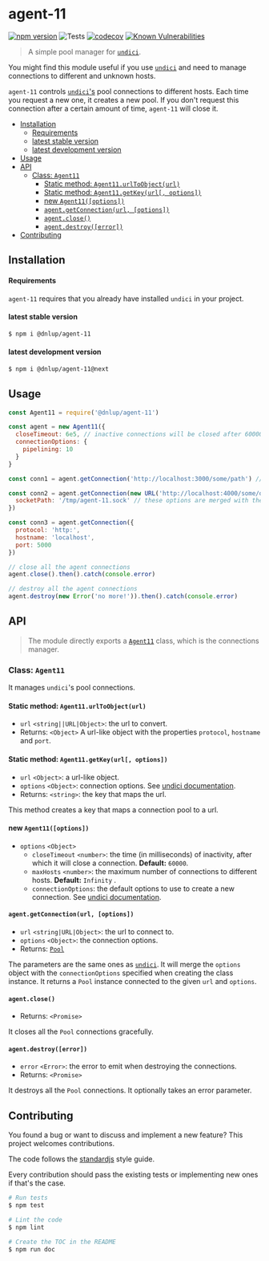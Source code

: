 # agent-11
[![npm version](https://badge.fury.io/js/%40dnlup%2Fagent-11.svg)](https://badge.fury.io/js/%40dnlup%2Fagent-11)
![Tests](https://github.com/dnlup/agent-11/workflows/Tests/badge.svg)
[![codecov](https://codecov.io/gh/dnlup/agent-11/branch/next/graph/badge.svg?token=GW9FKJPL5L)](https://codecov.io/gh/dnlup/agent-11)
[![Known Vulnerabilities](https://snyk.io/test/github/dnlup/agent-11/badge.svg?targetFile=package.json)](https://snyk.io/test/github/dnlup/agent-11?targetFile=package.json)

> A simple pool manager for [`undici`](https://github.com/nodejs/undici).

You might find this module useful if you use [`undici`](https://github.com/nodejs/undici) and need to manage connections to different and unknown hosts.

`agent-11` controls [`undici`'s](https://github.com/nodejs/undici) pool connections to different hosts. Each time you request a new one, it creates a new pool.
If you don't request this connection after a certain amount of time, `agent-11` will close it.

<!-- toc -->

- [Installation](#installation)
    + [Requirements](#requirements)
    + [latest stable version](#latest-stable-version)
    + [latest development version](#latest-development-version)
- [Usage](#usage)
- [API](#api)
  * [Class: `Agent11`](#class-agent11)
    + [Static method: `Agent11.urlToObject(url)`](#static-method-agent11urltoobjecturl)
    + [Static method: `Agent11.getKey(url[, options])`](#static-method-agent11getkeyurl-options)
    + [new `Agent11([options])`](#new-agent11options)
    + [`agent.getConnection(url, [options])`](#agentgetconnectionurl-options)
    + [`agent.close()`](#agentclose)
    + [`agent.destroy([error])`](#agentdestroyerror)
- [Contributing](#contributing)

<!-- tocstop -->

## Installation

#### Requirements

`agent-11` requires that you already have installed `undici` in your project.

#### latest stable version

```bash
$ npm i @dnlup/agent-11
```

#### latest development version

```bash
$ npm i @dnlup/agent-11@next
```

## Usage

```js
const Agent11 = require('@dnlup/agent-11')

const agent = new Agent11({
  closeTimeout: 6e5, // inactive connections will be closed after 600000 millieconds 
  connectionOptions: {
    pipelining: 10
  }
}

const conn1 = agent.getConnection('http://localhost:3000/some/path') // use conn1 to make requests with undici API to locahost:3000

const conn2 = agent.getConnection(new URL('http://localhost:4000/some/other/path', {
  socketPath: '/tmp/agent-11.sock' // these options are merged with the default `connectionOptions` passed when creating the agent
})

const conn3 = agent.getConnection({
  protocol: 'http:',
  hostname: 'localhost',
  port: 5000
})

// close all the agent connections
agent.close().then().catch(console.error)

// destroy all the agent connections
agent.destroy(new Error('no more!')).then().catch(console.error)
```
## API

> The module directly exports a [`Agent11`](#class-agent11) class, which is the connections manager.

### Class: `Agent11`

It manages `undici`'s pool connections.

#### Static method: `Agent11.urlToObject(url)`

* `url` `<string||URL|Object>`: the url to convert.
* Returns: `<Object>` A url-like object with the properties `protocol`, `hostname` and `port`.

#### Static method: `Agent11.getKey(url[, options])`

* `url` `<Object>`: a url-like object.
* `options` `<Object>`: connection options. See [undici documentation](https://github.com/nodejs/undici#new-undiciclienturl-opts).
* Returns: `<string>`: the key that maps the url.

This method creates a key that maps a connection pool to a url.

#### new `Agent11([options])`

* `options` `<Object>`
  * `closeTimeout` `<number>`: the time (in milliseconds) of inactivity, after which it will close a connection. **Default:** `60000`.
  * `maxHosts` `<number>`: the maximum number of connections to different hosts. **Default:** `Infinity` .
  * `connectionOptions`: the default options to use to create a new connection. See [undici documentation](https://github.com/nodejs/undici#new-undiciclienturl-opts).

#### `agent.getConnection(url, [options])`

* `url` `<string|URL|Object>`: the url to connect to.
* `options` `<Object>`: the connection options.
* Returns: [`Pool`](https://github.com/nodejs/undici#new-undicipoolurl-opts)

The parameters are the same ones as [`undici`](https://github.com/nodejs/undici#new-undiciclienturl-opts). It will merge the `options` object with the `connectionOptions` specified when creating the class instance.
It returns a `Pool` instance connected to the given `url` and `options`.

#### `agent.close()`

* Returns: `<Promise>`

It closes all the `Pool` connections gracefully.

#### `agent.destroy([error])`

* `error` `<Error>`: the error to emit when destroying the connections.
* Returns: `<Promise>`

It destroys all the `Pool` connections. It optionally takes an error parameter.

## Contributing

You found a bug or want to discuss and implement a new feature? This project welcomes contributions.

The code follows the [standardjs](https://standardjs.com/) style guide.

Every contribution should pass the existing tests or implementing new ones if that's the case.

```bash
# Run tests
$ npm test

# Lint the code
$ npm lint

# Create the TOC in the README
$ npm run doc
```

